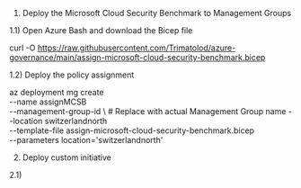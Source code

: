 1) Deploy the Microsoft Cloud Security Benchmark to Management Groups

  1.1) Open Azure Bash and download the Bicep file

  curl -O https://raw.githubusercontent.com/Trimatolod/azure-governance/main/assign-microsoft-cloud-security-benchmark.bicep

  1.2) Deploy the policy assignment

  az deployment mg create \
    --name assignMCSB \
    --management-group-id <management-group-name> \  # Replace with actual Management Group name
    --location switzerlandnorth \
    --template-file assign-microsoft-cloud-security-benchmark.bicep \
    --parameters location='switzerlandnorth'


2) Deploy custom initiative

  2.1) 

